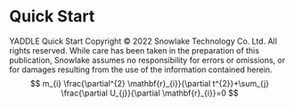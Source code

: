 # Quick Start
YADDLE Quick Start Copyright © 2022 Snowlake Technology Co. Ltd. All rights reserved.
While care has been taken in the preparation of this publication, Snowlake assumes no responsibility for errors or omissions, or for damages resulting from the use of the information contained herein.
$$
m_{i} \frac{\partial^{2} \mathbf{r}_{i}}{\partial t^{2}}+\sum_{j} \frac{\partial U_{j}}{\partial \mathbf{r}_{i}}=0
$$
        
